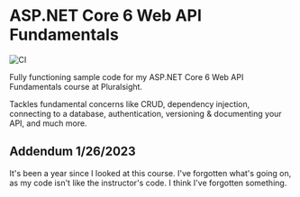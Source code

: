 # ASP.NET Core 6 Web API Fundamentals 

![CI](https://github.com/rfalanga/AspNetCore6WebAPIFundamentals/workflows/CI/badge.svg)

Fully functioning sample code for my ASP.NET Core 6 Web API Fundamentals course at Pluralsight.  

Tackles fundamental concerns like CRUD, dependency injection, connecting to a database, authentication, versioning & documenting your API, and much more. 

## Addendum 1/26/2023
It's been a year since I looked at this course. I've forgotten what's going on, as my code isn't like the instructor's code. I think
I've forgotten something. 
